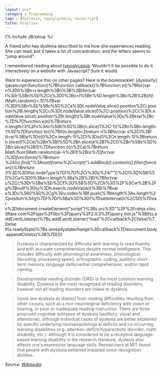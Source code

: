 ```yaml
---
layout: post
category : Programming
tags : [dyslexia, typoglycemia, Javascript]
title: Dsxyliea
---
```

{% include JB/setup %}

A friend who has dyslexia described to me how she experiences reading. She *can* read, but it takes a lot of concentration, and the letters seems to "jump around".

I remembered reading about [typoglycemia](https://en.wikipedia.org/wiki/Typoglycemia). Wouldn't it be possible to do it interactively on a website with Javascript? Sure it would.

Want to experence this on other pages? Here is the bookmarklet: [dyslexify](javascript:(function()%7Bfunction callback()%7Bfunction n()%7Bfor(var n%3D0%3Bn<r.length%3Bn%2B%2B)for(var t%3Dr%5Bn%5D%2Co%3D0%3Bo<l%5Bn%5D.length%3Bo%2B%2B)if(!(Math.random()>.1))%7Bvar i%3Dl%5Bn%5D%5Bo%5D%2Ca%3Dt.nodeValue.slice(i.position%2Ci.position%2Bi.length)%2Cu%3Dt.nodeValue.slice(0%2Ci.position)%2Cc%3Dt.nodeValue.slice(i.position%2Bi.length)%3Bt.nodeValue%3Du%2Be(a)%2Bc%7D%7Dfunction e(n)%7Breturn n.length<3%3Fn%3An%5B0%5D%2Bt(n.slice(1%2C-1))%2Bn%5Bn.length-1%5D%7Dfunction t(n)%7Bif(n.length<2)return n%3Bfor(var e%2Ct%3B!(t>e)%3B)e%3Do(0%2Cn.length-1)%2Ct%3Do(0%2Cn.length-1)%3Breturn n.slice(0%2Ce)%2Bn%5Bt%5D%2Bn.slice(e%2B1%2Ct)%2Bn%5Be%5D%2Bn.slice(t%2B1)%7Dfunction o(n%2Ce)%7Breturn Math.floor(Math.random()*(e-n%2B1)%2Bn)%7Dfor(var i%3Dfunction(n)%7Breturn %24(n).find("%3Anot(iframe%2Cscript)").addBack().contents().filter(function()%7Breturn 3%3D%3Dthis.nodeType%7D)%7D%2Cr%3Di(%24("*"))%2Cl%3D%5B%5D%2Ca%3D0%3Ba<r.length%3Ba%2B%2B)%7Bfor(var u%2Cc%3Dr%5Ba%5D%2Cf%3D%5B%5D%2Ch%3D%2F%5Cw%2B%2Fg%3Bnull!%3D(u%3Dh.exec(c.nodeValue))%3B)%7Bvar s%3Du%5B0%5D%2Cg%3Du.index%3Bf.push(%7Blength%3As.length%2Cposition%3Ag%7D)%7Dl%5Ba%5D%3Df%7DsetInterval(n%2C50)%7Dvar s%3Ddocument.createElement("script")%3Bs.src%3D"%2F%2Fcdnjs.cloudflare.com%2Fajax%2Flibs%2Fjquery%2F2.0.3%2Fjquery.min.js"%3Bif(s.addEventListener)%7Bs.addEventListener("load"%2Ccallback%2Cfalse)%7Delse if(s.readyState)%7Bs.onreadystatechange%3Dcallback%7Ddocument.body.appendChild(s)%3B%7D)())

> Dyslexia is characterized by difficulty with learning to read fluently and with accurate comprehension despite normal intelligence. This includes difficulty with phonological awareness, phonological decoding, processing speed, orthographic coding, auditory short-term memory, language skills/verbal comprehension, and/or rapid naming.

> Developmental reading disorder (DRD) is the most common learning disability. Dyslexia is the most recognized of reading disorders, however not all reading disorders are linked to dyslexia.

> Some see dyslexia as distinct from reading difficulties resulting from other causes, such as a non-neurological deficiency with vision or hearing, or poor or inadequate reading instruction. There are three proposed cognitive subtypes of dyslexia (auditory, visual and attentional), although individual cases of dyslexia are better explained by specific underlying neuropsychological deficits and co-occurring learning disabilities (e.g. attention-deficit/hyperactivity disorder, math disability, etc.). Although it is considered to be a receptive language-based learning disability in the research literature, dyslexia also affects one's expressive language skills. Researchers at MIT found that people with dyslexia exhibited impaired voice-recognition abilities.

*Source: [Wikipedia](http://en.wikipedia.org/wiki/Dyslexia)*




<script type="text/javascript" src="//cdnjs.cloudflare.com/ajax/libs/jquery/2.0.3/jquery.min.js"></script>
<script type="text/javascript">

"use strict";

$(function(){

	var getTextNodesIn = function(el) {
	    return $(el).find(":not(iframe,script)").addBack().contents().filter(function() {
	        return this.nodeType == 3;
	    });
	};

	// var textNodes = getTextNodesIn($("p, h1, h2, h3"));
	var textNodes = getTextNodesIn($("*"));



	function isLetter(char) {
		return /^[\d]$/.test(char);
	}


	var wordsInTextNodes = [];
	for (var i = 0; i < textNodes.length; i++) {
		var node = textNodes[i];

		var words = []

		var re = /\w+/g;
		var match;
		while ((match = re.exec(node.nodeValue)) != null) {

			var word = match[0];
			var position = match.index;

			words.push({
				length: word.length,
				position: position
			});
		}

		wordsInTextNodes[i] = words;
	};


	function messUpWords () {

		for (var i = 0; i < textNodes.length; i++) {

			var node = textNodes[i];

			for (var j = 0; j < wordsInTextNodes[i].length; j++) {

				// Only change a tenth of the words each round.
				if (Math.random() > 1/10) {

					continue;
				}

				var wordMeta = wordsInTextNodes[i][j];

				var word = node.nodeValue.slice(wordMeta.position, wordMeta.position + wordMeta.length);
				var before = node.nodeValue.slice(0, wordMeta.position);
				var after  = node.nodeValue.slice(wordMeta.position + wordMeta.length);

				node.nodeValue = before + messUpWord(word) + after;
			};
		};
	}

	function messUpWord (word) {

		if (word.length < 3) {

			return word;
		}

		return word[0] + messUpMessyPart(word.slice(1, -1)) + word[word.length - 1];
	}

	function messUpMessyPart (messyPart) {

		if (messyPart.length < 2) {

			return messyPart;
		}

		var a, b;
		while (!(a < b)) {

			a = getRandomInt(0, messyPart.length - 1);
			b = getRandomInt(0, messyPart.length - 1);
		}

		return messyPart.slice(0, a) + messyPart[b] + messyPart.slice(a+1, b) + messyPart[a] + messyPart.slice(b+1);
	}

	// From https://developer.mozilla.org/en-US/docs/Web/JavaScript/Reference/Global_Objects/Math/random
	function getRandomInt(min, max) {
		
		return Math.floor(Math.random() * (max - min + 1) + min);
	}


	setInterval(messUpWords, 50);
});


</script>

